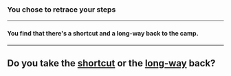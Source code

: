 ### You chose to retrace your steps
---
#### You find that there's a shortcut and a long-way back to the camp.
---
## Do you take the [shortcut](choice7.md) or the [long-way](choice8.md) back?